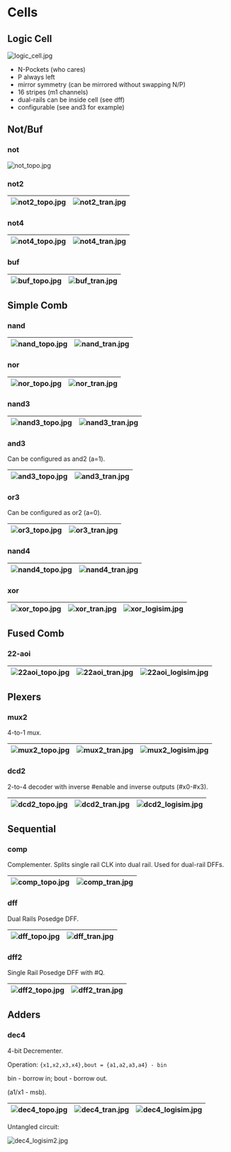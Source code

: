 # Cells

## Logic Cell

![logic_cell.jpg](imgstore/logic_cell.jpg)

- N-Pockets (who cares)
- P always left
- mirror symmetry (can be mirrored without swapping N/P)
- 16 stripes (m1 channels)
- dual-rails can be inside cell (see dff)
- configurable (see and3 for example)

## Not/Buf

### not

![not_topo.jpg](imgstore/not_topo.jpg)

### not2

|![not2_topo.jpg](imgstore/not2_topo.jpg)|![not2_tran.jpg](imgstore/not2_tran.jpg)|
|---|---|

### not4

|![not4_topo.jpg](imgstore/not4_topo.jpg)|![not4_tran.jpg](imgstore/not4_tran.jpg)|
|---|---|

### buf

|![buf_topo.jpg](imgstore/buf_topo.jpg)|![buf_tran.jpg](imgstore/buf_tran.jpg)|
|---|---|

## Simple Comb

### nand

|![nand_topo.jpg](imgstore/nand_topo.jpg)|![nand_tran.jpg](imgstore/nand_tran.jpg)|
|---|---|

### nor

|![nor_topo.jpg](imgstore/nor_topo.jpg)|![nor_tran.jpg](imgstore/nor_tran.jpg)|
|---|---|

### nand3

|![nand3_topo.jpg](imgstore/nand3_topo.jpg)|![nand3_tran.jpg](imgstore/nand3_tran.jpg)|
|---|---|

### and3

Can be configured as and2 (a=1).

|![and3_topo.jpg](imgstore/and3_topo.jpg)|![and3_tran.jpg](imgstore/and3_tran.jpg)|
|---|---|

### or3

Can be configured as or2 (a=0).

|![or3_topo.jpg](imgstore/or3_topo.jpg)|![or3_tran.jpg](imgstore/or3_tran.jpg)|
|---|---|

### nand4

|![nand4_topo.jpg](imgstore/nand4_topo.jpg)|![nand4_tran.jpg](imgstore/nand4_tran.jpg)|
|---|---|

### xor

|![xor_topo.jpg](imgstore/xor_topo.jpg)|![xor_tran.jpg](imgstore/xor_tran.jpg)|![xor_logisim.jpg](imgstore/xor_logisim.jpg)|
|---|---|---|

## Fused Comb

### 22-aoi

|![22aoi_topo.jpg](imgstore/22aoi_topo.jpg)|![22aoi_tran.jpg](imgstore/22aoi_tran.jpg)|![22aoi_logisim.jpg](imgstore/22aoi_logisim.jpg)|
|---|---|---|

## Plexers

### mux2

4-to-1 mux.

|![mux2_topo.jpg](imgstore/mux2_topo.jpg)|![mux2_tran.jpg](imgstore/mux2_tran.jpg)|![mux2_logisim.jpg](imgstore/mux2_logisim.jpg)|
|---|---|---|

### dcd2

2-to-4 decoder with inverse #enable and inverse outputs (#x0-#x3).

|![dcd2_topo.jpg](imgstore/dcd2_topo.jpg)|![dcd2_tran.jpg](imgstore/dcd2_tran.jpg)|![dcd2_logisim.jpg](imgstore/dcd2_logisim.jpg)|
|---|---|---|

## Sequential

### comp

Complementer. Splits single rail CLK into dual rail. Used for dual-rail DFFs.

|![comp_topo.jpg](imgstore/comp_topo.jpg)|![comp_tran.jpg](imgstore/comp_tran.jpg)|
|---|---|

### dff

Dual Rails Posedge DFF.

|![dff_topo.jpg](imgstore/dff_topo.jpg)|![dff_tran.jpg](imgstore/dff_tran.jpg)|
|---|---|

### dff2

Single Rail Posedge DFF with #Q.

|![dff2_topo.jpg](imgstore/dff2_topo.jpg)|![dff2_tran.jpg](imgstore/dff2_tran.jpg)|
|---|---|

## Adders

### dec4

4-bit Decrementer.

Operation: `{x1,x2,x3,x4},bout = {a1,a2,a3,a4} - bin`

bin - borrow in; bout - borrow out.

(a1/x1 - msb).

|![dec4_topo.jpg](imgstore/dec4_topo.jpg)|![dec4_tran.jpg](imgstore/dec4_tran.jpg)|![dec4_logisim.jpg](imgstore/dec4_logisim.jpg)|
|---|---|---|

Untangled circuit:

![dec4_logisim2.jpg](imgstore/dec4_logisim2.jpg)
